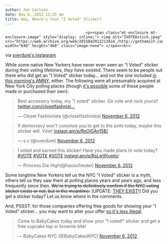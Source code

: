 ```yaml
---
author: Jen Carlson
date: Nov 6, 2012 11:25 am
title: Hey, Where's Your "I Voted" Sticker?
---
```


	
										<p><span class="mt-enclosure mt-enclosure-image" style="display: inline;"> <img alt="IVOTEDstick.jpeg" src="https://web.archive.org/web/20150429122134im_/http://gothamist.com/attachments/arts_jen/IVOTEDstick.jpeg" width="640" height="468" class="image-none"> </span><br>
<span class="photo_caption">via <a href="https://web.archive.org/web/20150429122134/http://instagram.com/p/RsOiGAn15B/">sverdure&apos;s instagram</a></span></p>

<p>While some native New Yorkers have never even seen an &quot;I Voted&quot; sticker during their voting lifetimes, <em>they have existed</em>. There seem to be people out there who did get an &quot;I Voted&quot; sticker today... and not the one included <a href="https://web.archive.org/web/20150429122134/http://snarkattack.tumblr.com/post/35124966869/no-sticker-at-my-polling-place-amnys-will-have">in this morning&apos;s AMNY</a>, either. The following were all presumably acquired at New York City polling places (though <a href="https://web.archive.org/web/20150429122134/https://twitter.com/meganmasek/status/265829153339748352">it&apos;s possible</a> some of these people made or purchased their own):</p>

<blockquote class="twitter-tweet tw-align-center"><p>Best accessory today, my &quot;I voted&quot; sticker. Go vote and rock yours!! <a href="https://web.archive.org/web/20150429122134/http://t.co/2JHSHRgz" title="http://twitter.com/closetfashnista/status/265786314702606336/photo/1">twitter.com/closetfashnist&#x2026;</a></p>&#x2014; Closet Fashionista (@closetfashnista) <a href="https://web.archive.org/web/20150429122134/https://twitter.com/closetfashnista/status/265786314702606336" data-datetime="2012-11-06T12:02:50+00:00">November 6, 2012</a></blockquote>
<script src="//web.archive.org/web/20150429122134js_/http://platform.twitter.com/widgets.js" charset="utf-8"></script>

<blockquote class="twitter-tweet tw-align-center"><p>If democracy won&apos;t convince you to get to the polls today, maybe this sticker will. Vote! <a href="https://web.archive.org/web/20150429122134/http://t.co/t7QgxanX" title="http://instagr.am/p/RsOiGAn15B/">instagr.am/p/RsOiGAn15B/</a></p>&#x2014; s v (@sverdure) <a href="https://web.archive.org/web/20150429122134/https://twitter.com/sverdure/status/265819899027390464" data-datetime="2012-11-06T14:16:17+00:00">November 6, 2012</a></blockquote>
<script src="//web.archive.org/web/20150429122134js_/http://platform.twitter.com/widgets.js" charset="utf-8"></script>

<blockquote class="twitter-tweet tw-align-center"><p>I voted and earned this sticker! Have you made plans to vote today? <a href="https://web.archive.org/web/20150429122134/https://twitter.com/search/%23VOTE">#VOTE</a> <a href="https://web.archive.org/web/20150429122134/https://twitter.com/search/%23VOTE">#VOTE</a> <a href="https://web.archive.org/web/20150429122134/https://twitter.com/search/%23VOTE">#VOTE</a> <a href="https://web.archive.org/web/20150429122134/http://t.co/50Y27qp2" title="http://instagr.am/p/RsLwWjuplo/">instagr.am/p/RsLwWjuplo/</a></p>&#x2014; Princess Die High(@hausofreuter) <a href="https://web.archive.org/web/20150429122134/https://twitter.com/hausofreuter/status/265813427090505728" data-datetime="2012-11-06T13:50:34+00:00">November 6, 2012</a></blockquote>
<script src="//web.archive.org/web/20150429122134js_/http://platform.twitter.com/widgets.js" charset="utf-8"></script>

<p>Some longtime New Yorkers tell us the NYC &quot;I Voted&quot; sticker is a myth, others tell us they saw them at polling places years and years ago, and less frequently since then. <strike>We&apos;re trying to definitively confirm if the NYC voting sticker exists or not, but in the meantime:</strike> [UPDATE: <a href="https://web.archive.org/web/20150429122134/http://gothamist.com/2012/11/06/wheres_your_i_voted_sticker.php#comment-701871372">THEY EXIST</a>!] Did you get a sticker today? Let us know where in the comments.</p>

<p>And, PSSST: for those companies offering free goods for showing your &quot;I Voted&quot; sticker... you may want to alter your offer <a href="https://web.archive.org/web/20150429122134/http://dcist.com/2012/11/more_illegal_election_day_food.php">so it&apos;s less illegal</a>.</p>

<blockquote class="twitter-tweet tw-align-center"><p>Come to BabyCakes today and show your &quot;I voted!&quot; sticker and get a free cupcake top or brownie bite!</p>&#x2014; BabyCakes NYC (@BabyCakesNYC) <a href="https://web.archive.org/web/20150429122134/https://twitter.com/BabyCakesNYC/status/265822982285430788" data-datetime="2012-11-06T14:28:32+00:00">November 6, 2012</a></blockquote>
<script src="//web.archive.org/web/20150429122134js_/http://platform.twitter.com/widgets.js" charset="utf-8"></script>					
										
									
				